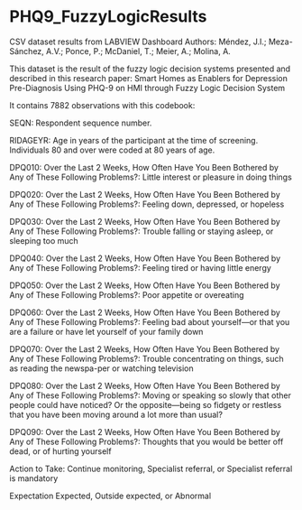 # PHQ9_FuzzyLogicResults
CSV dataset results from LABVIEW Dashboard
Authors: Méndez, J.I.; Meza-Sánchez, A.V.; Ponce, P.; McDaniel, T.; Meier, A.; Molina, A.

This dataset is the result of the fuzzy logic decision systems presented and described in this research paper: 
Smart Homes as Enablers for Depression Pre-Diagnosis Using PHQ-9 on HMI through Fuzzy Logic Decision System

It contains 7882 observations with this codebook:

SEQN:	Respondent sequence number.

RIDAGEYR:	Age in years of the participant at the time of screening. Individuals 80 and over were coded at 80 years of age.

DPQ010:	Over the Last 2 Weeks, How Often Have You Been Bothered by Any of These Following Problems?: Little interest or pleasure in doing things

DPQ020:	Over the Last 2 Weeks, How Often Have You Been Bothered by Any of These Following Problems?: Feeling down, depressed, or hopeless

DPQ030:	Over the Last 2 Weeks, How Often Have You Been Bothered by Any of These Following Problems?: Trouble falling or staying asleep, or sleeping too much

DPQ040:	Over the Last 2 Weeks, How Often Have You Been Bothered by Any of These Following Problems?: Feeling tired or having little energy

DPQ050:	Over the Last 2 Weeks, How Often Have You Been Bothered by Any of These Following Problems?: Poor appetite or overeating

DPQ060:	Over the Last 2 Weeks, How Often Have You Been Bothered by Any of These Following Problems?: Feeling bad about yourself—or that you are a failure or have let yourself of your family down

DPQ070:	Over the Last 2 Weeks, How Often Have You Been Bothered by Any of These Following Problems?: Trouble concentrating on things, such as reading the newspa-per or watching television

DPQ080:	Over the Last 2 Weeks, How Often Have You Been Bothered by Any of These Following Problems?: Moving or speaking so slowly that other people could have noticed? Or the opposite—being so fidgety or restless that you have been moving around a lot more than usual?

DPQ090:	Over the Last 2 Weeks, How Often Have You Been Bothered by Any of These Following Problems?: Thoughts that you would be better off dead, or of hurting yourself

Action to Take: Continue monitoring, Specialist referral, or Specialist referral is mandatory

Expectation Expected, Outside expected, or Abnormal

